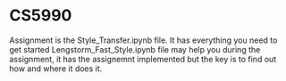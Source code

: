 # CS5990
Assignment is the Style_Transfer.ipynb file. It has everything you need to get started
Lengstorm_Fast_Style.ipynb file may help you during the assignment, it has the assignemnt implemented but the key is to find out how and where it does it.
